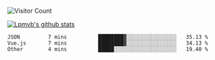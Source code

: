 ![Visitor Count](https://profile-counter.glitch.me/Lpmvb/count.svg)

[![Lpmvb's github stats](https://github-readme-stats.vercel.app/api?username=lpmvb&show_icons=true&title_color=fff&icon_color=79ff97&text_color=9f9f9f&bg_color=151515)](https://github.com/anuraghazra/github-readme-stats)

<!--
Here are some ideas to get you started:

- 🔭 I’m currently working on ...
- 🌱 I’m currently learning ...
- 👯 I’m looking to collaborate on ...
- 🤔 I’m looking for help with ...
- 💬 Ask me about ...
- 📫 How to reach me: ...
- 😄 Pronouns: ...
- ⚡ Fun fact: ...
-->

<!--START_SECTION:waka-->

```text
JSON         7 mins          ████████▓░░░░░░░░░░░░░░░░   35.13 %
Vue.js       7 mins          ████████▓░░░░░░░░░░░░░░░░   34.13 %
Other        4 mins          █████░░░░░░░░░░░░░░░░░░░░   19.40 %
```

<!--END_SECTION:waka-->
